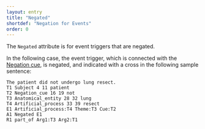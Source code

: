 ```yaml
---
layout: entry
title: "Negated"
shortdef: "Negation for Events"
order: 0
---
```


The `Negated` attribute is for event triggers that are negated.

In the following case, the event trigger, which is connected with the [Negation cue](), is negated, and indicated with a cross in the following sample sentence:
~~~ ann
The patient did not undergo lung resect.
T1 Subject 4 11 patient
T2 Negation_cue 16 19 not
T3 Anatomical_entity 28 32 lung
T4 Artificial_process 33 39 resect
E1 Artificial_process:T4 Theme:T3 Cue:T2
A1 Negated E1
R1 part_of Arg1:T3 Arg2:T1
~~~

<!--
On the other hand, the event trigger itself is negated, without any negation cue, in the following case:
~~~ ann
The unprotonated side chain of the amino acid.
T1 Protonation 4 16 unprotonated
T2 FunctionalGroup 17 27 side chain
T3 AminoAcid 35 45 amino acid
E1 Protonation:T1 Theme:T2
A1 Negated E1
R1 whole_group Arg1:T3 Arg2:T2
~~~
-->
